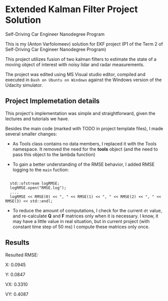 # Extended Kalman Filter Project Solution
Self-Driving Car Engineer Nanodegree Program

This is my (Anton Varfolomeev) solution for EKF project (P1 of the Term 2 of Self-Driving Car Engineer Nanodegree Program)



This project utilizes fusion of two kalman filters to estimate the state of a moving object of interest with noisy lidar and radar measurements. 

The project was edited using MS Visual studio editor, compiled and executed in `Bash on Ubuntu on Windows` against
the Windows version of the Udacity simulator.

## Project Implemetation details

This project's implementation was simple and straightforward, given the lectures
and tutorials we have.

Besides the main code (marked with TODO in project template files), I made several
smaller changes:

- As Tools class contains no data members, I replaced it with the Tools namespace. It removed
 the need for the **tools** object (and the need to pass this object to the lambda function)

- To gain a better understanding of the RMSE behavior, I added RMSE logging to the `main` fuction:

```

  std::ofstream logRMSE;
  logRMSE.open("RMSE.log");
  ....
  logRMSE << RMSE(0) << ", " << RMSE(1) << ", " << RMSE(2) << ", " << RMSE(3) << std::endl;

```
- To reduce the amount of computations, I check for the current `dt` value, and re-calculate **Q** and **F** 
matrices only when it is necessary. I know, it may have a little value in real situation,
but in current project (with constant time step of 50 ms) I compute these matrices only once.


## Results

Resulted RMSE:
 
 X: 0.0945

 Y: 0.0847

VX: 0.3310

VY: 0.4087



